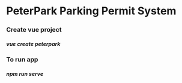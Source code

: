 #  PeterPark Parking Permit System


### Create vue project
##### vue create peterpark
### To run app 
##### npm run serve
